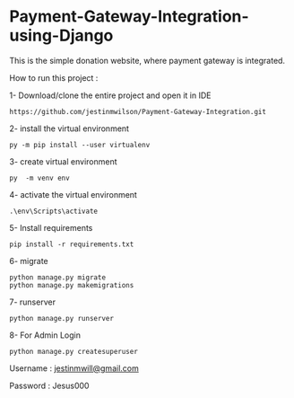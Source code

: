 # Payment-Gateway-Integration-using-Django
This is the simple donation website, where payment gateway is integrated.


How to run this project :

1- Download/clone the entire project and open it in IDE

    https://github.com/jestinmwilson/Payment-Gateway-Integration.git
 
2- install the virtual environment

    py -m pip install --user virtualenv

3- create virtual environment
   
    py  -m venv env
   
4- activate the virtual environment
        
    .\env\Scripts\activate
    
5- Install requirements
   
    pip install -r requirements.txt

6- migrate 
   
    python manage.py migrate
    python manage.py makemigrations
7- runserver

    python manage.py runserver

8- For Admin Login
    
    python manage.py createsuperuser
Username : jestinmwill@gmail.com

Password : Jesus000
